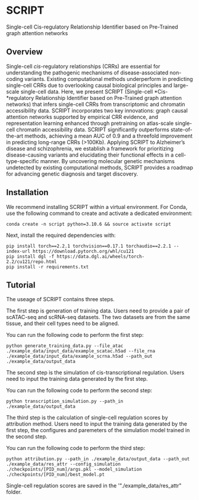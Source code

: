 # SCRIPT
Single-cell Cis-regulatory Relationship Identifier based on Pre-Trained graph attention networks

## Overview
Single-cell *cis*-regulatory relationships (CRRs) are essential for understanding the pathogenic mechanisms of disease-associated non-coding variants. Existing computational methods underperform in predicting single-cell CRRs due to overlooking causal biological principles and large-scale single-cell data. Here, we present SCRIPT (Single-cell *Cis-*regulatory Relationship Identifier based on Pre-Trained graph attention networks) that infers single-cell CRRs from transcriptomic and chromatin accessibility data. SCRIPT incorporates two key innovations: graph causal attention networks supported by empirical CRR evidence, and representation learning enhanced through pretraining on atlas-scale single-cell chromatin accessibility data. SCRIPT significantly outperforms state-of-the-art methods, achieving a mean AUC of 0.9 and a threefold improvement in predicting long-range CRRs (>100Kb). Applying SCRIPT to Alzheimer’s disease and schizophrenia, we establish a framework for prioritizing disease-causing variants and elucidating their functional effects in a cell-type-specific manner. By uncovering molecular genetic mechanisms undetected by existing computational methods, SCRIPT provides a roadmap for advancing genetic diagnosis and target discovery.

## Installation

We recommend installing SCRIPT within a virtual environment. For Conda, use the following command to create and activate a dedicated environment:

```shell
conda create -n script python=3.10.6 && source activate script
```

Next, install the required dependencies with:

```shell
pip install torch==2.2.1 torchvision==0.17.1 torchaudio==2.2.1 --index-url https://download.pytorch.org/whl/cu121
pip install dgl -f https://data.dgl.ai/wheels/torch-2.2/cu121/repo.html
pip install -r requirements.txt
```

## Tutorial

The useage of SCRIPT contains three steps.

The first step is generation of training data. Users need to provide a pair of scATAC-seq and scRNA-seq datasets. The two datasets are from the same tissue, and their cell types need to be aligned.

You can run the following code to perform the first step:

```
python generate_training_data.py --file_atac ./example_data/input_data/example_scatac.h5ad --file_rna ./example_data/input_data/example_scrna.h5ad --path_out ./example_data/output_data
```
The second step is the simulation of cis-transcriptional regulation. Users need to input the training data generated by the first step.

You can run the following code to perform the second step:

```
python transcription_simulation.py --path_in ./example_data/output_data
```
The third step is the calculation of single-cell regulation scores by attribution method. Users need to input the training data generated by the first step, the configures and paremeters of the simulation model trained in the second step. 

You can run the following code to perform the third step:

```
python attribution.py --path_in ./example_data/output_data --path_out ./example_data/res_attr --config_simulation ./checkpoints/[PID_num]/args.pkl --model_simulation ./checkpoints/[PID_num]/best_model.pt
```
Single-cell regulation scores are saved in the '"./example_data/res_attr" folder.
